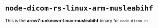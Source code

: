 # `node-dicom-rs-linux-arm-musleabihf`

This is the **armv7-unknown-linux-musleabihf** binary for `node-dicom-rs`
